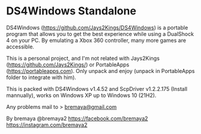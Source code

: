 # DS4Windows Standalone

DS4Windows (https://github.com/Jays2Kings/DS4Windows) is a portable program that allows you to get the best experience while using a DualShock 4 on your PC. By emulating a Xbox 360 controller, many more games are accessible.

This is a personal project, and I'm not related with Jays2Kings (https://github.com/Jays2Kings/) or PortableApps (https://portableapps.com).
Only unpack and enjoy (unpack in PortableApps folder to integrate with him).

This is packed with DS4Windows v1.4.52 and ScpDriver v1.2.2.175 (Install mannually), works on Windows XP up to Windows 10 (21H2).

Any problems mail to > bremaya@gmail.com

By bremaya
@bremaya2
https://facebook.com/bremaya2
https://instagram.com/bremaya2
